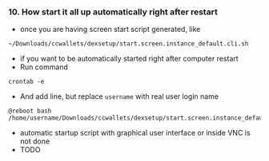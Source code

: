 ### 10. How start it all up automatically right after restart

  * once you are having screen start script generated, like
```
~/Downloads/ccwallets/dexsetup/start.screen.instance_default.cli.sh
```

  * if you want to be automatically started right after computer restart
  * Run command
```
crontab -e
```

  * And add line, but replace `username` with real user login name
```
@reboot bash /home/username/Downloads/ccwallets/dexsetup/start.screen.instance_default.cli.sh
```

  * automatic startup script with graphical user interface or inside VNC is not done
  * TODO
